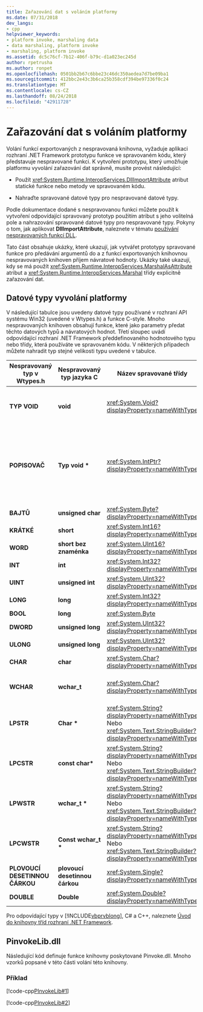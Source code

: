 ```yaml
---
title: Zařazování dat s voláním platformy
ms.date: 07/31/2018
dev_langs:
- cpp
helpviewer_keywords:
- platform invoke, marshaling data
- data marshaling, platform invoke
- marshaling, platform invoke
ms.assetid: dc5c76cf-7b12-406f-b79c-d1a023ec245d
author: rpetrusha
ms.author: ronpet
ms.openlocfilehash: 0501bb2b67c6bbe23c46dc350aedea7d7be09ba1
ms.sourcegitcommit: 412bbc2e43c3b6ca25b358cdf394be97336f0c24
ms.translationtype: MT
ms.contentlocale: cs-CZ
ms.lasthandoff: 08/24/2018
ms.locfileid: "42911728"
---
```

# <a name="marshaling-data-with-platform-invoke"></a>Zařazování dat s voláním platformy
Volání funkcí exportovaných z nespravovaná knihovna, vyžaduje aplikaci rozhraní .NET Framework prototypu funkce ve spravovaném kódu, který představuje nespravované funkci. K vytvoření prototypu, který umožňuje platformu vyvolání zařazování dat správně, musíte provést následující:  
  
-   Použít <xref:System.Runtime.InteropServices.DllImportAttribute> atribut statické funkce nebo metody ve spravovaném kódu.  
  
-   Nahraďte spravované datové typy pro nespravované datové typy.  
  
 Podle dokumentace dodané s nespravovanou funkci můžete použít k vytvoření odpovídající spravovaný prototyp použitím atribut s jeho volitelná pole a nahrazování spravované datové typy pro nespravované typy. Pokyny o tom, jak aplikovat **DllImportAttribute**, naleznete v tématu [používání nespravovaných funkcí DLL](../../../docs/framework/interop/consuming-unmanaged-dll-functions.md).  
  
 Tato část obsahuje ukázky, které ukazují, jak vytvářet prototypy spravované funkce pro předávání argumentů do a z funkcí exportovaných knihovnou nespravovaných knihoven příjem návratové hodnoty. Ukázky také ukazují, kdy se má použít <xref:System.Runtime.InteropServices.MarshalAsAttribute> atribut a <xref:System.Runtime.InteropServices.Marshal> třídy explicitně zařazování dat.  
  
## <a name="platform-invoke-data-types"></a>Datové typy vyvolání platformy  
 V následující tabulce jsou uvedeny datové typy používané v rozhraní API systému Win32 (uvedené v Wtypes.h) a funkce C-style. Mnoho nespravovaných knihoven obsahují funkce, které jako parametry předat těchto datových typů a návratových hodnot. Třetí sloupec uvádí odpovídající rozhraní .NET Framework předdefinovaného hodnotového typu nebo třídy, která používáte ve spravovaném kódu. V některých případech můžete nahradit typ stejné velikosti typu uvedené v tabulce.  
  
|Nespravovaný typ v Wtypes.h|Nespravovaný typ jazyka C|Název spravované třídy|Popis|  
|--------------------------------|-------------------------------|------------------------|-----------------|  
|**TYP VOID**|**void**|<xref:System.Void?displayProperty=nameWithType>|Použít pro funkci, která nevrací hodnotu.|
|**POPISOVAČ**|**Typ void \***|<xref:System.IntPtr?displayProperty=nameWithType>|32 bitů na 32bitové operační systémy Windows, 64 bitů v operačních systémech Windows 64-bit.|  
|**BAJTŮ**|**unsigned char**|<xref:System.Byte?displayProperty=nameWithType>|8 bitů|  
|**KRÁTKÉ**|**short**|<xref:System.Int16?displayProperty=nameWithType>|16 bitů|  
|**WORD**|**short bez znaménka**|<xref:System.UInt16?displayProperty=nameWithType>|16 bitů|  
|**INT**|**int**|<xref:System.Int32?displayProperty=nameWithType>|32 bitů|  
|**UINT**|**unsigned int**|<xref:System.UInt32?displayProperty=nameWithType>|32 bitů|  
|**LONG**|**long**|<xref:System.Int32?displayProperty=nameWithType>|32 bitů|  
|**BOOL**|**long**|<xref:System.Byte>|32 bitů|  
|**DWORD**|**unsigned long**|<xref:System.UInt32?displayProperty=nameWithType>|32 bitů|  
|**ULONG**|**unsigned long**|<xref:System.UInt32?displayProperty=nameWithType>|32 bitů|  
|**CHAR**|**char**|<xref:System.Char?displayProperty=nameWithType>|Uspořádání s ANSI.|  
|**WCHAR**|**wchar_t**|<xref:System.Char?displayProperty=nameWithType>|Vyplnění pomocí kódování Unicode.|  
|**LPSTR**|**Char \***|<xref:System.String?displayProperty=nameWithType> Nebo <xref:System.Text.StringBuilder?displayProperty=nameWithType>|Uspořádání s ANSI.|  
|**LPCSTR**|**const char\***|<xref:System.String?displayProperty=nameWithType> Nebo <xref:System.Text.StringBuilder?displayProperty=nameWithType>|Uspořádání s ANSI.|  
|**LPWSTR**|**wchar_t \***|<xref:System.String?displayProperty=nameWithType> Nebo <xref:System.Text.StringBuilder?displayProperty=nameWithType>|Vyplnění pomocí kódování Unicode.|  
|**LPCWSTR**|**Const wchar_t \***|<xref:System.String?displayProperty=nameWithType> Nebo <xref:System.Text.StringBuilder?displayProperty=nameWithType>|Vyplnění pomocí kódování Unicode.|  
|**PLOVOUCÍ DESETINNOU ČÁRKOU**|**plovoucí desetinnou čárkou**|<xref:System.Single?displayProperty=nameWithType>|32 bitů|  
|**DOUBLE**|**Double**|<xref:System.Double?displayProperty=nameWithType>|64 bitů|  
  
 Pro odpovídající typy v [!INCLUDE[vbprvblong](../../../includes/vbprvblong-md.md)], C# a C++, naleznete [Úvod do knihovny tříd rozhraní .NET Framework](../../../docs/standard/class-library-overview.md).  
  
## <a name="pinvokelibdll"></a>PinvokeLib.dll  
 Následující kód definuje funkce knihovny poskytované Pinvoke.dll. Mnoho vzorků popsané v této části volání této knihovny.  
  
### <a name="example"></a>Příklad  
 [!code-cpp[PInvokeLib#1](../../../samples/snippets/cpp/VS_Snippets_CLR/pinvokelib/cpp/pinvokelib.cpp#1)]  
  
 [!code-cpp[PInvokeLib#2](../../../samples/snippets/cpp/VS_Snippets_CLR/pinvokelib/cpp/pinvokelib.h#2)]
